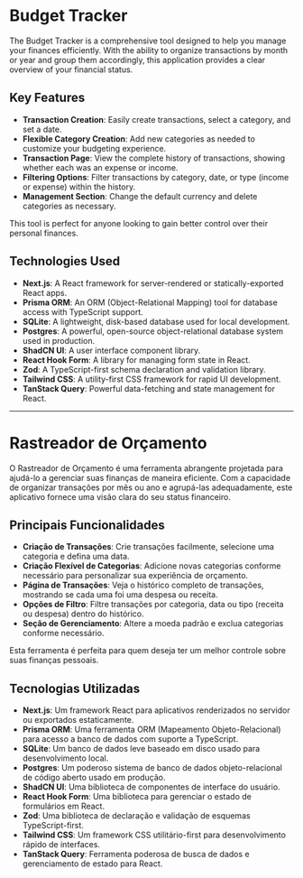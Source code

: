 # Budget Tracker

The Budget Tracker is a comprehensive tool designed to help you manage your finances efficiently. With the ability to organize transactions by month or year and group them accordingly, this application provides a clear overview of your financial status.

## Key Features

- **Transaction Creation**: Easily create transactions, select a category, and set a date.
- **Flexible Category Creation**: Add new categories as needed to customize your budgeting experience.
- **Transaction Page**: View the complete history of transactions, showing whether each was an expense or income.
- **Filtering Options**: Filter transactions by category, date, or type (income or expense) within the history.
- **Management Section**: Change the default currency and delete categories as necessary.

This tool is perfect for anyone looking to gain better control over their personal finances.

## Technologies Used

- **Next.js**: A React framework for server-rendered or statically-exported React apps.
- **Prisma ORM**: An ORM (Object-Relational Mapping) tool for database access with TypeScript support.
- **SQLite**: A lightweight, disk-based database used for local development.
- **Postgres**: A powerful, open-source object-relational database system used in production.
- **ShadCN UI**: A user interface component library.
- **React Hook Form**: A library for managing form state in React.
- **Zod**: A TypeScript-first schema declaration and validation library.
- **Tailwind CSS**: A utility-first CSS framework for rapid UI development.
- **TanStack Query**: Powerful data-fetching and state management for React.

---

# Rastreador de Orçamento

O Rastreador de Orçamento é uma ferramenta abrangente projetada para ajudá-lo a gerenciar suas finanças de maneira eficiente. Com a capacidade de organizar transações por mês ou ano e agrupá-las adequadamente, este aplicativo fornece uma visão clara do seu status financeiro.

## Principais Funcionalidades

- **Criação de Transações**: Crie transações facilmente, selecione uma categoria e defina uma data.
- **Criação Flexível de Categorias**: Adicione novas categorias conforme necessário para personalizar sua experiência de orçamento.
- **Página de Transações**: Veja o histórico completo de transações, mostrando se cada uma foi uma despesa ou receita.
- **Opções de Filtro**: Filtre transações por categoria, data ou tipo (receita ou despesa) dentro do histórico.
- **Seção de Gerenciamento**: Altere a moeda padrão e exclua categorias conforme necessário.

Esta ferramenta é perfeita para quem deseja ter um melhor controle sobre suas finanças pessoais.

## Tecnologias Utilizadas

- **Next.js**: Um framework React para aplicativos renderizados no servidor ou exportados estaticamente.
- **Prisma ORM**: Uma ferramenta ORM (Mapeamento Objeto-Relacional) para acesso a banco de dados com suporte a TypeScript.
- **SQLite**: Um banco de dados leve baseado em disco usado para desenvolvimento local.
- **Postgres**: Um poderoso sistema de banco de dados objeto-relacional de código aberto usado em produção.
- **ShadCN UI**: Uma biblioteca de componentes de interface do usuário.
- **React Hook Form**: Uma biblioteca para gerenciar o estado de formulários em React.
- **Zod**: Uma biblioteca de declaração e validação de esquemas TypeScript-first.
- **Tailwind CSS**: Um framework CSS utilitário-first para desenvolvimento rápido de interfaces.
- **TanStack Query**: Ferramenta poderosa de busca de dados e gerenciamento de estado para React.
